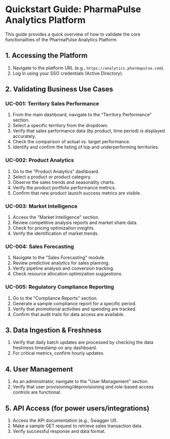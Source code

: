# Quickstart Guide: PharmaPulse Analytics Platform

This guide provides a quick overview of how to validate the core functionalities of the PharmaPulse Analytics Platform.

## 1. Accessing the Platform

1.  Navigate to the platform URL (e.g., `https://analytics.pharmapulse.com`).
2.  Log in using your SSO credentials (Active Directory).

## 2. Validating Business Use Cases

### UC-001: Territory Sales Performance

1.  From the main dashboard, navigate to the "Territory Performance" section.
2.  Select a specific territory from the dropdown.
3.  Verify that sales performance data (by product, time period) is displayed accurately.
4.  Check the comparison of actual vs. target performance.
5.  Identify and confirm the listing of top and underperforming territories.

### UC-002: Product Analytics

1.  Go to the "Product Analytics" dashboard.
2.  Select a product or product category.
3.  Observe the sales trends and seasonality charts.
4.  Verify the product portfolio performance metrics.
5.  Confirm that new product launch success metrics are visible.

### UC-003: Market Intelligence

1.  Access the "Market Intelligence" section.
2.  Review competitive analysis reports and market share data.
3.  Check for pricing optimization insights.
4.  Verify the identification of market trends.

### UC-004: Sales Forecasting

1.  Navigate to the "Sales Forecasting" module.
2.  Review predictive analytics for sales planning.
3.  Verify pipeline analysis and conversion tracking.
4.  Check resource allocation optimization suggestions.

### UC-005: Regulatory Compliance Reporting

1.  Go to the "Compliance Reports" section.
2.  Generate a sample compliance report for a specific period.
3.  Verify that promotional activities and spending are tracked.
4.  Confirm that audit trails for data access are available.

## 3. Data Ingestion & Freshness

1.  Verify that daily batch updates are processed by checking the data freshness timestamp on any dashboard.
2.  For critical metrics, confirm hourly updates.

## 4. User Management

1.  As an administrator, navigate to the "User Management" section.
2.  Verify that user provisioning/deprovisioning and role-based access controls are functional.

## 5. API Access (for power users/integrations)

1.  Access the API documentation (e.g., Swagger UI).
2.  Make a sample GET request to retrieve sales transaction data.
3.  Verify successful response and data format.
